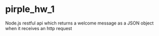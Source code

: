 # pirple_hw_1
Node.js restful api which returns a welcome message as a JSON object when it receives an http request
